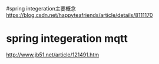 #spring integeration主要概念
https://blog.csdn.net/happyteafriends/article/details/8111170

# spring integeration mqtt
http://www.jb51.net/article/121491.htm